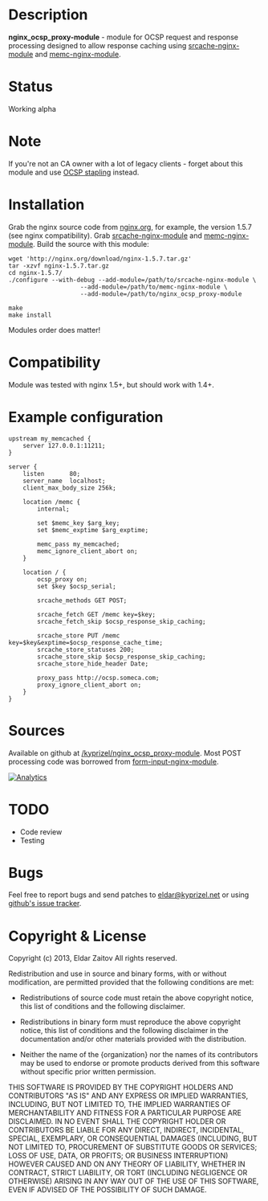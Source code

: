 Description
===========

**nginx_ocsp_proxy-module** - module for OCSP request and response processing designed to allow response caching using
[srcache-nginx-module](https://github.com/agentzh/srcache-nginx-module) and [memc-nginx-module](https://github.com/agentzh/memc-nginx-module).

Status
======

Working alpha

Note
====

If you're not an CA owner with a lot of legacy clients - forget about this module and use [OCSP stapling](http://en.wikipedia.org/wiki/OCSP_stapling) instead.

Installation
============

Grab the nginx source code from [nginx.org](http://nginx.org/), for example, the version 1.5.7 (see nginx compatibility).
Grab [srcache-nginx-module](https://github.com/agentzh/srcache-nginx-module) and [memc-nginx-module](https://github.com/agentzh/memc-nginx-module).
Build the source with this module:

    wget 'http://nginx.org/download/nginx-1.5.7.tar.gz'
    tar -xzvf nginx-1.5.7.tar.gz
    cd nginx-1.5.7/
    ./configure --with-debug --add-module=/path/to/srcache-nginx-module \
                        --add-module=/path/to/memc-nginx-module \
                        --add-module=/path/to/nginx_ocsp_proxy-module

    make
    make install

Modules order does matter!

Compatibility
=============

Module was tested with nginx 1.5+, but should work with 1.4+.

Example configuration
=====================

    upstream my_memcached {
        server 127.0.0.1:11211;
    }

    server {
        listen       80;
        server_name  localhost;
        client_max_body_size 256k;

        location /memc {
            internal;

            set $memc_key $arg_key;
            set $memc_exptime $arg_exptime;

            memc_pass my_memcached;
            memc_ignore_client_abort on;
        }

        location / { 
            ocsp_proxy on;
            set $key $ocsp_serial;

            srcache_methods GET POST;

            srcache_fetch GET /memc key=$key;
            srcache_fetch_skip $ocsp_response_skip_caching;

            srcache_store PUT /memc key=$key&exptime=$ocsp_response_cache_time;
            srcache_store_statuses 200;
            srcache_store_skip $ocsp_response_skip_caching;
            srcache_store_hide_header Date;

            proxy_pass http://ocsp.someca.com;
            proxy_ignore_client_abort on;
        }
    }


Sources
=======

Available on github at [/kyprizel/nginx_ocsp_proxy-module](https://github.com/kyprizel/nginx_ocsp_proxy-module).
Most POST processing code was borrowed from [form-input-nginx-module](https://github.com/calio/form-input-nginx-module).

[![Analytics](https://ga-beacon.appspot.com/UA-559211-28/nginx_ocsp_proxy-module/README)](https://github.com/igrigorik/ga-beacon)

TODO
====

*   Code review
*   Testing

Bugs
====

Feel free to report bugs and send patches to eldar@kyprizel.net
or using [github's issue tracker](https://github.com/kyprizel/nginx_ocsp_proxy-module/issues).

Copyright & License
===================

Copyright (c) 2013, Eldar Zaitov
All rights reserved.

Redistribution and use in source and binary forms, with or without modification,
are permitted provided that the following conditions are met:

* Redistributions of source code must retain the above copyright notice, this
  list of conditions and the following disclaimer.

* Redistributions in binary form must reproduce the above copyright notice, this
  list of conditions and the following disclaimer in the documentation and/or
  other materials provided with the distribution.

* Neither the name of the {organization} nor the names of its
  contributors may be used to endorse or promote products derived from
  this software without specific prior written permission.

THIS SOFTWARE IS PROVIDED BY THE COPYRIGHT HOLDERS AND CONTRIBUTORS "AS IS" AND
ANY EXPRESS OR IMPLIED WARRANTIES, INCLUDING, BUT NOT LIMITED TO, THE IMPLIED
WARRANTIES OF MERCHANTABILITY AND FITNESS FOR A PARTICULAR PURPOSE ARE
DISCLAIMED. IN NO EVENT SHALL THE COPYRIGHT HOLDER OR CONTRIBUTORS BE LIABLE FOR
ANY DIRECT, INDIRECT, INCIDENTAL, SPECIAL, EXEMPLARY, OR CONSEQUENTIAL DAMAGES
(INCLUDING, BUT NOT LIMITED TO, PROCUREMENT OF SUBSTITUTE GOODS OR SERVICES;
LOSS OF USE, DATA, OR PROFITS; OR BUSINESS INTERRUPTION) HOWEVER CAUSED AND ON
ANY THEORY OF LIABILITY, WHETHER IN CONTRACT, STRICT LIABILITY, OR TORT
(INCLUDING NEGLIGENCE OR OTHERWISE) ARISING IN ANY WAY OUT OF THE USE OF THIS
SOFTWARE, EVEN IF ADVISED OF THE POSSIBILITY OF SUCH DAMAGE.
